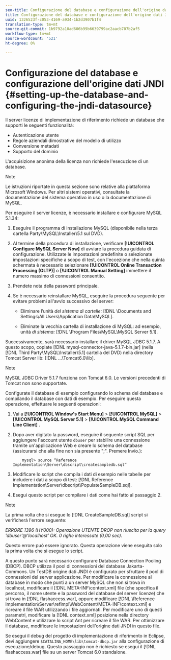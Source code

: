 ```yaml
---
seo-title: Configurazione del database e configurazione dell'origine dati JNDI
title: Configurazione del database e configurazione dell'origine dati JNDI
uuid: 1326523f-c053-4169-a934-1b2d3907b1f4
translation-type: tm+mt
source-git-commit: 1b9792a10ad606b99b6639799ac2aacb707b2af5
workflow-type: tm+mt
source-wordcount: '521'
ht-degree: 0%

---
```



# Configurazione del database e configurazione dell&#39;origine dati JNDI {#setting-up-the-database-and-configuring-the-jndi-datasource}

Il server licenze di implementazione di riferimento richiede un database che supporti le seguenti funzionalità:

* Autenticazione utente
* Regole aziendali dimostrative del modello di utilizzo
* Conversione metadati
* Supporto del dominio

L&#39;acquisizione anonima della licenza non richiede l&#39;esecuzione di un database.

>[!NOTE]
>
>Le istruzioni riportate in questa sezione sono relative alla piattaforma Microsoft Windows. Per altri sistemi operativi, consultate la documentazione del sistema operativo in uso o la documentazione di MySQL.

Per eseguire il server licenze, è necessario installare e configurare MySQL 5.1.34:

1. Eseguire il programma di installazione MySQL (disponibile nella terza cartella Party\MySQL\Installer\5.1 sul DVD).
1. Al termine della procedura di installazione, verificare **[!UICONTROL Configure MySQL Server Now]** di avviare la procedura guidata di configurazione. Utilizzate le impostazioni predefinite o selezionate impostazioni specifiche a scopo di test, con l&#39;eccezione che nella quinta schermata è necessario selezionare **[!UICONTROL Online Transaction Processing (OLTP)]** o **[!UICONTROL Manual Setting]** immettere il numero massimo di connessioni consentito.

1. Prendete nota della password principale.
1. Se è necessario reinstallare MySQL, eseguire la procedura seguente per evitare problemi all&#39;avvio successivo del server:

   * Eliminare l’unità *del sistema di cartelle:* [!DNL \Documents and Settings\All Users\Application Data\MySQL].

   * Eliminate la vecchia cartella di installazione di MySQL: ad esempio, unità *di sistema:* [!DNL \Program Files\MySQL\MySQL Server 5.1].

Successivamente, sarà necessario installare il driver MySQL JDBC 5.1.7. A questo scopo, copiate [!DNL mysql-connector-java-5.1.7-bin.jar] (nella [!DNL Third Party\MySQL\Installer\5.1] cartella del DVD) nella directory Tomcat Server lib: [!DNL ...\Tomcat6.0\lib].

>[!NOTE]
>
>MySQL JDBC Driver 5.1.7 funziona con Tomcat 6.0. Le versioni precedenti di Tomcat non sono supportate.

Configurate il database di esempio configurando lo schema del database e compilando il database con dati di esempio. Per eseguire questa operazione, effettuare le seguenti operazioni:

1. Vai a **[!UICONTROL Window's Start Menu]** > **[!UICONTROL MySQL]** > **[!UICONTROL MySQL Server 5.1]** > **[!UICONTROL MySQL Command Line Client]** .
1. Dopo aver digitato la password, eseguire il seguente script SQL per aggiungere l&#39;account utente `dbuser` per stabilire una connessione tramite un&#39;applicazione Web e creare lo schema del database (assicurarsi che alla fine non sia presente &quot;;&quot;. Premere Invio.):

   ```
       mysql> source “Reference Implementation\Server\dbscript\createsampledb.sql”
   ```

1. Modificare lo script che compila i dati di esempio nelle tabelle per includere i dati a scopo di test: [!DNL Reference Implementation\Server\dbscript\PopulateSampleDB.sql].
1. Esegui questo script per compilare i dati come hai fatto al passaggio 2.

>[!NOTE]
>
>La prima volta che si esegue lo [!DNL CreateSampleDB.sql] script si verificherà l&#39;errore seguente:

*ERRORE 1396 (HY000): Operazione UTENTE DROP non riuscita per la query &#39;dbuser&#39;@&#39;localhost&#39; OK. 0 righe interessate (0,00 sec).*

Questo errore può essere ignorato. Questa operazione viene eseguita solo la prima volta che si esegue lo script.

A questo punto sarà necessario configurare Database Connection Pooling (DBCP). DBCP utilizza il pool di connessioni del database Jakarta-Commons. Un TestDB origine dati JNDI è configurato per sfruttare il pool di connessioni del server applicazione. Per modificare la connessione al database in modo che punti a un server MySQL che non si trova in localhost, modificare il [!DNL META-INF\context.xml] file (che specifica il percorso, il nome utente e la password del database del server licenze) che si trova in [!DNL flashaccess.war], oppure modificare [!DNL \Reference Implementation\Server\refimpl\WebContent\META-INF\context.xml] e ricreare il file WAR utilizzando i file aggiornati. Per modificare uno di questi parametri, modificare la [!DNL context.xml] posizione nella directory WebContent e utilizzare lo script Ant per ricreare il file WAR. Per ottimizzare il database, modificare le impostazioni dell&#39;origine dati JNDI in questo file.

Se esegui il debug del progetto di implementazione di riferimento in Eclipse, devi aggiungere `$CATALINA_HOME\lib\tomcat-dbcp.jar` alla configurazione di esecuzione/debug. Questo passaggio non è richiesto se esegui il [!DNL flashaccess.war] file su un server Tomcat 6.0 standalone.
